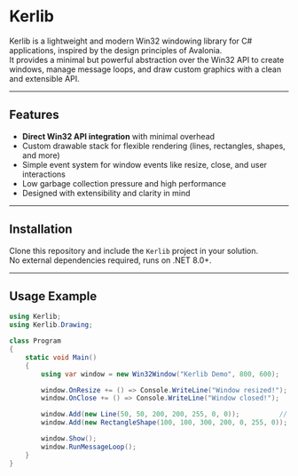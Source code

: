 # Kerlib

Kerlib is a lightweight and modern Win32 windowing library for C# applications, inspired by the design principles of Avalonia.  
It provides a minimal but powerful abstraction over the Win32 API to create windows, manage message loops, and draw custom graphics with a clean and extensible API.

---

## Features

- **Direct Win32 API integration** with minimal overhead  
- Custom drawable stack for flexible rendering (lines, rectangles, shapes, and more)  
- Simple event system for window events like resize, close, and user interactions  
- Low garbage collection pressure and high performance  
- Designed with extensibility and clarity in mind  

---

## Installation

Clone this repository and include the `Kerlib` project in your solution.  
No external dependencies required, runs on .NET 8.0+.

---

## Usage Example

```csharp
using Kerlib;
using Kerlib.Drawing;

class Program
{
    static void Main()
    {
        using var window = new Win32Window("Kerlib Demo", 800, 600);

        window.OnResize += () => Console.WriteLine("Window resized!");
        window.OnClose += () => Console.WriteLine("Window closed!");

        window.Add(new Line(50, 50, 200, 200, 255, 0, 0));          // Red line
        window.Add(new RectangleShape(100, 100, 300, 200, 0, 255, 0)); // Green rectangle

        window.Show();
        window.RunMessageLoop();
    }
}
